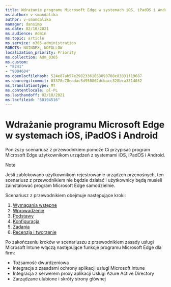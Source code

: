 ```yaml
---
title: Wdrażanie programu Microsoft Edge w systemach iOS, iPadOS i Android
ms.author: v-smandalika
author: v-smandalika
manager: dansimp
ms.date: 02/10/2021
ms.audience: Admin
ms.topic: article
ms.service: o365-administration
ROBOTS: NOINDEX, NOFOLLOW
localization_priority: Priority
ms.collection: Adm_O365
ms.custom:
- "8241"
- "9004604"
ms.openlocfilehash: 524e87ab57e29823361053093708c83831f19687
ms.sourcegitcommit: 03378c78eadac5d950802dcbacc328bca3314032
ms.translationtype: MT
ms.contentlocale: pl-PL
ms.lasthandoff: 02/10/2021
ms.locfileid: "50194516"
---
```

# <a name="deploy-microsoft-edge-to-ios-ipados-and-android"></a>Wdrażanie programu Microsoft Edge w systemach iOS, iPadOS i Android

Poniższy scenariusz z przewodnikiem pomoże Ci przypisać program Microsoft Edge użytkownikom urządzeń z systemami iOS, iPadOS i Android.

> [!NOTE]
> Jeśli zablokowano użytkownikom rejestrowanie urządzeń przenośnych, ten scenariusz z przewodnikiem nie będzie działać i użytkownicy będą musieli zainstalować program Microsoft Edge samodzielnie.

Scenariusz z przewodnikiem obejmuje następujące kroki:

1. [Wymagania wstępne](https://docs.microsoft.com/mem/intune/fundamentals/guided-scenarios-edge#prerequisites)
2. [Wprowadzenie](https://docs.microsoft.com/mem/intune/fundamentals/guided-scenarios-edge#step-1---introduction)
3. [Podstawy](https://docs.microsoft.com/mem/intune/fundamentals/guided-scenarios-edge#step-2---basics)
4. [Konfiguracja](https://docs.microsoft.com/mem/intune/fundamentals/guided-scenarios-edge#step-3---configuration)
5. [Zadania](https://docs.microsoft.com/mem/intune/fundamentals/guided-scenarios-edge#step-4---assignments)
6. [Recenzja i tworzenie](https://docs.microsoft.com/mem/intune/fundamentals/guided-scenarios-edge#step-5---review--create)

Po zakończeniu kroków w scenariuszu z przewodnikiem zasady usługi Microsoft Intune włączą następujące funkcje programu Microsoft Edge dla firm:

- Tożsamość dwurdzeniowa
- Integracja z zasadami ochrony aplikacji usługi Microsoft Intune
- Integracja z serwerem proxy aplikacji Usługi Azure Active Directory
- Zarządzane ulubione i skróty strony głównej
